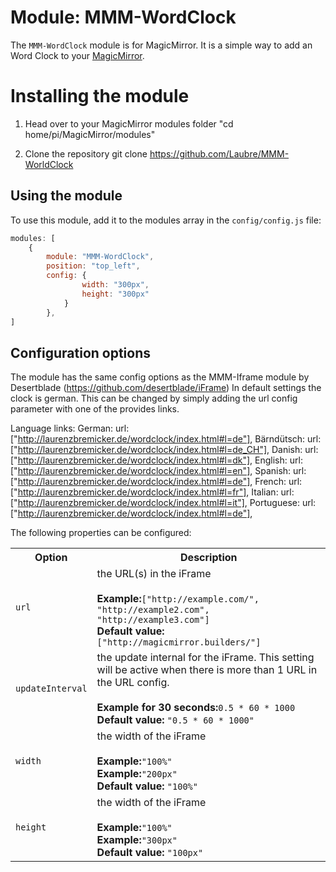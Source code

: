 # Module: MMM-WordClock
The `MMM-WordClock` module is for MagicMirror. It is a simple way to add an Word Clock to your [MagicMirror](https://github.com/MichMich/MagicMirror).

# Installing the module
1. Head over to your MagicMirror modules folder
   "cd home/pi/MagicMirror/modules"
   
2. Clone the repository
   git clone https://github.com/Laubre/MMM-WorldClock
   
## Using the module


To use this module, add it to the modules array in the `config/config.js` file:


````javascript
modules: [
	{
		module: "MMM-WordClock",
		position: "top_left",
		config: {
				width: "300px",
				height: "300px"
			}
		},
]
````

## Configuration options
The module has the same config options as the MMM-Iframe module by Desertblade (https://github.com/desertblade/iFrame)
In default settings the clock is german.
This can be changed by simply adding the url config parameter with one of the provides links.

Language links:
German: url: ["http://laurenzbremicker.de/wordclock/index.html#l=de"],
Bärndütsch: url: ["http://laurenzbremicker.de/wordclock/index.html#l=de_CH"],
Danish: url: ["http://laurenzbremicker.de/wordclock/index.html#l=dk"],
English: url: ["http://laurenzbremicker.de/wordclock/index.html#l=en"],
Spanish: url: ["http://laurenzbremicker.de/wordclock/index.html#l=de"],
French: url: ["http://laurenzbremicker.de/wordclock/index.html#l=fr"],
Italian: url: ["http://laurenzbremicker.de/wordclock/index.html#l=it"],
Portuguese: url: ["http://laurenzbremicker.de/wordclock/index.html#l=de"],

The following properties can be configured:


<table width="100%">
		<tr>
			<th>Option</th>
			<th width="100%">Description</th>
		</tr>
		<tr>
			<td><code>url</code></td>
			<td>the URL(s) in the iFrame<br>
				<br><b>Example:</b><code>["http://example.com/", "http://example2.com", "http://example3.com"]</code>
				<br><b>Default value:</b> <code>["http://magicmirror.builders/"]</code>
			</td>
		</tr>
		<tr>
			<td><code>updateInterval</code></td>
			<td>the update internal for the iFrame.  This setting will be active when there is more than 1 URL in the URL config.<br>
				<br><b>Example for 30 seconds:</b><code>0.5 * 60 * 1000</code>
				<br><b>Default value:</b> <code>"0.5 * 60 * 1000"</code>
			</td>
		</tr>		
		<tr>
			<td><code>width</code></td>
			<td>the width of the iFrame<br>
				<br><b>Example:</b><code>"100%"</code>
				<br><b>Example:</b><code>"200px"</code>
				<br><b>Default value:</b> <code>"100%"</code>
			</td>
		</tr>
		<tr>
			<td><code>height</code></td>
			<td>the width of the iFrame<br>
				<br><b>Example:</b><code>"100%"</code>
				<br><b>Example:</b><code>"300px"</code>
				<br><b>Default value:</b> <code>"100px"</code>
			</td>
		</tr>
</table>
